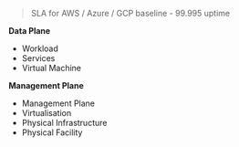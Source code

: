 > SLA for AWS / Azure / GCP baseline - 99.995 uptime

**Data Plane**
- Workload
- Services
- Virtual Machine

**Management Plane**
- Management Plane
- Virtualisation
- Physical Infrastructure
- Physical Facility